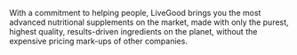 With a commitment to helping people, LiveGood brings you the most advanced nutritional supplements on the market, made with only the purest, highest quality, results-driven ingredients on the planet, without the expensive pricing mark-ups of other companies.
